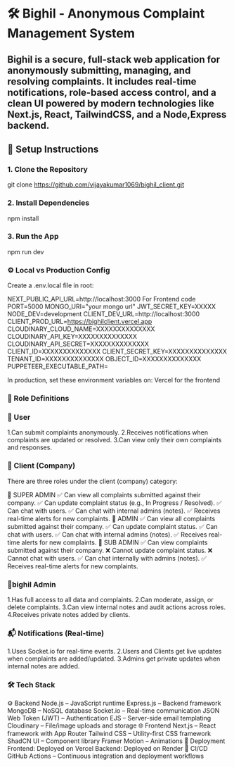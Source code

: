 # 🛠️ Bighil - Anonymous Complaint Management System

Bighil is a secure, full-stack web application for anonymously submitting, managing, and resolving complaints. It includes real-time notifications, role-based access control, and a clean UI powered by modern technologies like Next.js, React, TailwindCSS, and a Node,Express backend.
---
## 🚀 Setup Instructions

### 1. Clone the Repository
git clone https://github.com/vijayakumar1069/bighil_client.git

### 2. Install Dependencies
npm install

### 3. Run the App
npm run dev

### ⚙️ Local vs Production Config
Create a .env.local file in root:

NEXT_PUBLIC_API_URL=http://localhost:3000
 For Frontend code 
    PORT=5000
    MONGO_URI="your mongo url"
    JWT_SECRET_KEY=XXXXX
    NODE_DEV=development
    CLIENT_DEV_URL=http://localhost:3000
    CLIENT_PROD_URL=https://bighilclient.vercel.app
    CLOUDINARY_CLOUD_NAME=XXXXXXXXXXXXXX
    CLOUDINARY_API_KEY=XXXXXXXXXXXXXX
    CLOUDINARY_API_SECRET=XXXXXXXXXXXXXX
    CLIENT_ID=XXXXXXXXXXXXXX
    CLIENT_SECRET_KEY=XXXXXXXXXXXXXX
    TENANT_ID=XXXXXXXXXXXXXX
    OBJECT_ID=XXXXXXXXXXXXXX
    PUPPETEER_EXECUTABLE_PATH=



In production, set these environment variables on:
Vercel for the frontend


### 👥 Role Definitions
### 🧑 User
  1.Can submit complaints anonymously.
  2.Receives notifications when complaints are updated or resolved.
  3.Can view only their own complaints and responses.
### 🏢 Client (Company)
There are three roles under the client (company) category:

🔹 SUPER ADMIN
✅ Can view all complaints submitted against their company.
✅ Can update complaint status (e.g., In Progress / Resolved).
✅ Can chat with users.
✅ Can chat with internal admins (notes).
✅ Receives real-time alerts for new complaints.
🔹 ADMIN
✅ Can view all complaints submitted against their company.
✅ Can update complaint status.
✅ Can chat with users.
✅ Can chat with internal admins (notes).
✅ Receives real-time alerts for new complaints.
🔹 SUB ADMIN
✅ Can view complaints submitted against their company.
❌ Cannot update complaint status.
❌ Cannot chat with users.
✅ Can chat internally with admins (notes).
✅ Receives real-time alerts for new complaints.

### 👮bighil Admin
  1.Has full access to all data and complaints.
  2.Can moderate, assign, or delete complaints.
  3.Can view internal notes and audit actions across roles.
  4.Receives private notes added by clients.

### 📬 Notifications (Real-time)
  1.Uses Socket.io for real-time events.
  2.Users and Clients get live updates when complaints are added/updated.
  3.Admins get private updates when internal notes are added.

### 🛠️ Tech Stack
⚙️ Backend
Node.js – JavaScript runtime
Express.js – Backend framework
MongoDB – NoSQL database
Socket.io – Real-time communication
JSON Web Token (JWT) – Authentication
EJS – Server-side email templating
Cloudinary – File/image uploads and storage
🌐 Frontend
Next.js – React framework with App Router
Tailwind CSS – Utility-first CSS framework
ShadCN UI – Component library
Framer Motion – Animations
🔄 Deployment
Frontend: Deployed on Vercel
Backend: Deployed on Render
🧪 CI/CD
GitHub Actions – Continuous integration and deployment workflows


